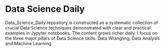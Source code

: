 # Data Science Daily
Data_Science_Daily repository is constructed as a systematic collection of crucial Data Science techniques demonstrated with clear and practical examples in Jypyter notebooks. The content grows richer daily. I focus on the three major pillars of Data Science skills: Data Wrangling, Data Analysis and Machine Learning. 
